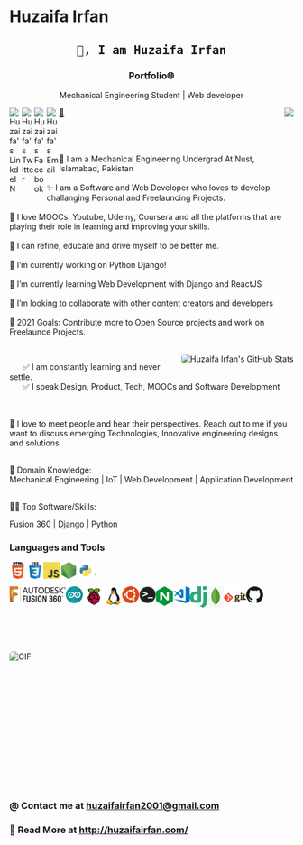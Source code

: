 

<!--
**HuzaifaIrfan/HuzaifaIrfan** is a ✨ _special_ ✨ repository because its `README.md` (this file) appears on your GitHub profile.

Here are some ideas to get you started:

- 🔭 I’m currently working on ...
- 🌱 I’m currently learning ...
- 👯 I’m looking to collaborate on ...
- 🤔 I’m looking for help with ...
- 💬 Ask me about ...
- 📫 How to reach me: ...
- 😄 Pronouns: ...
- ⚡ Fun fact: ...
-->

# Huzaifa Irfan


<h2 align='center'><samp><strong>👋, I am Huzaifa Irfan</strong></samp></h2>
<h3 align='center'><strong>Portfolio🌐</strong></h3>
<p align='center'>Mechanical Engineering Student | Web developer</p>

<img align="right" src="https://profile-counter.glitch.me/huzaifairfan/count.svg" />
<a href="https://www.linkedin.com/in/huzaifairfan/">
  <img align="left" alt="Huzaifa's LinkdeIN" width="22px" src="https://cdn.jsdelivr.net/npm/simple-icons@v3/icons/linkedin.svg" />
</a>
<a href="https://twitter.com/huzaifairfan2k1">
  <img align="left" alt="Huzaifa's Twitter" width="22px" src="https://cdn.jsdelivr.net/npm/simple-icons@v3/icons/twitter.svg" />
</a>
<a href="https://www.facebook.com/huzaifairfan2001/">
  <img align="left" alt="Huzaifa's Facebook" width="22px" src="https://cdn.jsdelivr.net/npm/simple-icons@v3/icons/facebook.svg" />
</a>
<a href="mailto:huzaifairfan2001@gmail.com">
  <img align="left" alt="Huzaifa's Email" width="22px" src="https://cdn.jsdelivr.net/npm/simple-icons@v3/icons/gmail.svg" />
</a>
<a href="http://huzaifairfan.com/">🔗</a>
 <br /><br />
 

<br /><br />
🚀 I am a Mechanical Engineering Undergrad At Nust, Islamabad, Pakistan
<br /><br />
✨ I am a Software and Web Developer who loves to develop challanging Personal and Freelauncing Projects.
<br /><br />
💖 I love MOOCs, Youtube, Udemy, Coursera and all the platforms that are playing their role in learning and improving your skills. 
<br /><br />
🐛 I can refine, educate and drive myself to be better me.
 <br /><br />
🔭 I’m currently working on Python Django!
 <br /><br />
🌱 I’m currently learning Web Development with Django and ReactJS
 <br /><br />
👯 I’m looking to collaborate with other content creators and developers
 <br /><br />
🥅 2021 Goals: Contribute more to Open Source projects and work on Freelaunce Projects.


<br /><img style="border-radius: 5px; margin-bottom: 5px" src="https://github-readme-stats.vercel.app/api?username=HuzaifaIrfan&show_icons=true&hide_border=true&theme=vue" alt="Huzaifa Irfan's GitHub Stats" align="right">


 &nbsp;  &nbsp;  &nbsp;  ✅ I am constantly learning and never settle.<br />
 &nbsp;  &nbsp;  &nbsp;  ✅ I speak Design, Product, Tech, MOOCs and Software Development<br />
 <br /><br />
 
🤝 I love to meet people and hear their perspectives. Reach out to me if you want to discuss emerging Technologies, Innovative engineering designs and solutions.
 <br /><br />
 
👀 Domain Knowledge:<br />
Mechanical Engineering | IoT | Web Development | Application Development
 <br /><br />
 
👨‍💻 Top Software/Skills:<br />

Fusion 360 | Django | Python






<h3>Languages and Tools</h3>

<img align="left" alt="HTML5" width="30px" src="https://github.com/HuzaifaIrfan/HuzaifaIrfan/raw/master/img/html.png" />
<img align="left" alt="CSS3" width="30px" src="https://github.com/HuzaifaIrfan/HuzaifaIrfan/raw/master/img/css.png" />
<img align="left" alt="JavaScript" width="30px" src="https://github.com/HuzaifaIrfan/HuzaifaIrfan/raw/master/img/javascript.png" />
<img align="left" alt="Node.js" width="30px" src="https://github.com/HuzaifaIrfan/HuzaifaIrfan/raw/master/img/nodejs.png" />
<img align="left" alt="Python" width="30px" src="https://github.com/HuzaifaIrfan/HuzaifaIrfan/raw/master/img/python.png" />



<h3>.</h3>

<img align="left" alt="Fusion 360" width="100px" src="https://github.com/HuzaifaIrfan/HuzaifaIrfan/raw/master/img/fusion360.png" />
<img align="left" alt="Arduino" width="30px" src="https://github.com/HuzaifaIrfan/HuzaifaIrfan/raw/master/img/arduino.png" />
<img align="left" alt="Raspberry PI" width="40px" src="https://github.com/HuzaifaIrfan/HuzaifaIrfan/raw/master/img/raspi.png" />
<img align="left" alt="Linux" width="30px" src="https://github.com/HuzaifaIrfan/HuzaifaIrfan/raw/master/img/linux.png" />
<img align="left" alt="Ubuntu" width="30px" src="https://github.com/HuzaifaIrfan/HuzaifaIrfan/raw/master/img/ubuntu.png" />
<img align="left" alt="Terminal" width="30px" src="https://github.com/HuzaifaIrfan/HuzaifaIrfan/raw/master/img/terminal.png" />
<img align="left" alt="Nginx" width="30px" src="https://github.com/HuzaifaIrfan/HuzaifaIrfan/raw/master/img/nginx.png" />
<img align="left" alt="Visual Studio Code" width="30px" src="https://github.com/HuzaifaIrfan/HuzaifaIrfan/raw/master/img/visual-studio-code.png" />
<img align="left" alt="Django" width="30px" src="https://github.com/HuzaifaIrfan/HuzaifaIrfan/raw/master/img/django.png" />
<img align="left" alt="MongoDB" width="30px" src="https://github.com/HuzaifaIrfan/HuzaifaIrfan/raw/master/img/mongodb.jpeg" />
<img align="left" alt="Git" width="40px" src="https://github.com/HuzaifaIrfan/HuzaifaIrfan/raw/master/img/git.png" />
<img align="left" alt="GitHub" width="30px" src="https://github.com/HuzaifaIrfan/HuzaifaIrfan/raw/master/img/github.png" />

<!--
<img align="left" alt="Sass" width="30px" src="https://github.com/HuzaifaIrfan/HuzaifaIrfan/blob/master/img/sass.png" />

<img align="left" alt="React" width="30px" src="https://github.com/HuzaifaIrfan/HuzaifaIrfan/raw/master/img/react.png" />
-->
<!--
<img align="left" alt="SQL" width="30px" src="https://github.com/HuzaifaIrfan/HuzaifaIrfan/blob/master/img/sql.png" />
<img align="left" alt="MySQL" width="30px" src="https://github.com/HuzaifaIrfan/HuzaifaIrfan/blob/master/img/mysql.png" />
-->

 <br /><br />
<br /><br />
<br /><br />

<p style="display: flex; justify-content: space-between;">
<img style="border-radius: 5px;" alt="GIF" width="320px" height="240px" src="https://miro.medium.com/max/875/1*Urc28sbnORGOW5oyohQ06g.gif" />
</p>


### @ Contact me at <a href="mailto:huzaifairfan2001@gmail.com">huzaifairfan2001@gmail.com</a>
 
 
### 🔗 Read More at http://huzaifairfan.com/



